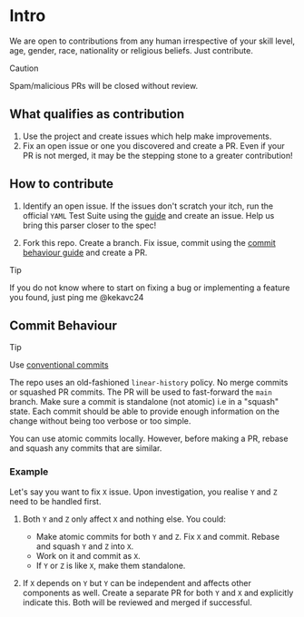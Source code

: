 # Intro

We are open to contributions from any human irrespective of your skill level, age, gender, race, nationality or religious beliefs. Just contribute.

>[!CAUTION]
> Spam/malicious PRs will be closed without review.

## What qualifies as contribution

1. Use the project and create issues which help make improvements.
2. Fix an open issue or one you discovered and create a PR. Even if your PR is not merged, it may be the stepping stone to a greater contribution!

## How to contribute

1. Identify an open issue. If the issues don't scratch your itch, run the official `YAML` Test Suite using the [guide](./test/yaml_matrix_tests/README.md) and create an issue. Help us bring this parser closer to the spec!

2. Fork this repo. Create a branch. Fix issue, commit using the [commit behaviour guide](#commit-behaviour) and create a PR.

> [!TIP]
> If you do not know where to start on fixing a bug or implementing a feature you found, just ping me @kekavc24

## Commit Behaviour

> [!TIP]
> Use [conventional commits](https://gist.github.com/qoomon/5dfcdf8eec66a051ecd85625518cfd13)

The repo uses an old-fashioned `linear-history` policy. No merge commits or squashed PR commits. The PR will be used to fast-forward the `main` branch. Make sure a commit is standalone (not atomic) i.e in a "squash" state. Each commit should be able to provide enough information on the change without being too verbose or too simple.

You can use atomic commits locally. However, before making a PR, rebase and squash any commits that are similar.

### Example

Let's say you want to fix `X` issue. Upon investigation, you realise `Y` and `Z` need to be handled first.

1. Both `Y` and `Z` only affect `X` and nothing else. You could:
    - Make atomic commits for both `Y` and `Z`. Fix `X` and commit. Rebase and squash `Y` and `Z` into `X`.
    - Work on it and commit as `X`.
    - If `Y` or `Z` is like `X`, make them standalone.

2. If `X` depends on `Y` but `Y` can be independent and affects other components as well. Create a separate PR for both `Y` and `X` and explicitly indicate this. Both will be reviewed and merged if successful.
